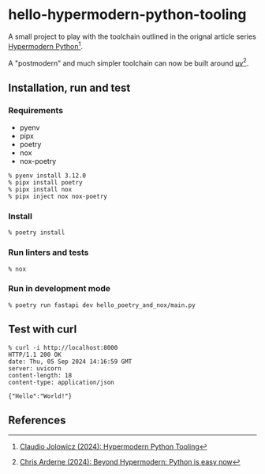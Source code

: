 # hello-hypermodern-python-tooling

A small project to play with the toolchain outlined in the orignal article series [Hypermodern Python](https://cjolowicz.github.io/posts/hypermodern-python-01-setup/)[^1].

A "postmodern" and much simpler toolchain can now be built around [uv](https://github.com/astral-sh/uv)[^2].

## Installation, run and test

### Requirements

- pyenv
- pipx
- poetry
- nox
- nox-poetry

```shell
% pyenv install 3.12.0
% pipx install poetry
% pipx install nox
% pipx inject nox nox-poetry
```

### Install

```shell
% poetry install
```

### Run linters and tests

```shell
% nox
```

### Run in development mode

```shell
% poetry run fastapi dev hello_poetry_and_nox/main.py
```

## Test with curl

```shell
% curl -i http://localhost:8000
HTTP/1.1 200 OK
date: Thu, 05 Sep 2024 14:16:59 GMT
server: uvicorn
content-length: 18
content-type: application/json

{"Hello":"World!"}
```

## References

[^1]: [Claudio Jolowicz (2024): Hypermodern Python Tooling](https://www.oreilly.com/library/view/hypermodern-python-tooling/9781098139575/)
[^2]: [Chris Arderne (2024): Beyond Hypermodern: Python is easy now](https://rdrn.me/postmodern-python/)
